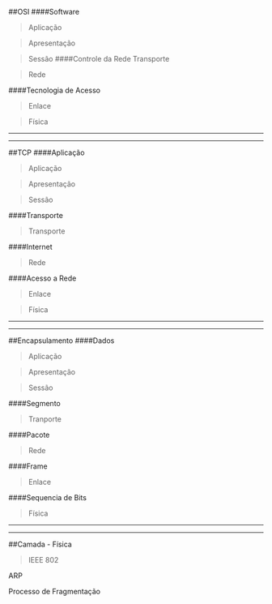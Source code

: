 ##OSI
####Software

> Aplicação

> Apresentação

> Sessão
####Controle da Rede
> Transporte


> Rede

####Tecnologia de Acesso
> Enlace

> Física

---

---

##TCP
####Aplicação

> Aplicação

> Apresentação

> Sessão

####Transporte
> Transporte

####Internet
> Rede

####Acesso a Rede
> Enlace

> Física

---

---

##Encapsulamento
####Dados
> Aplicação

> Apresentação

> Sessão

####Segmento
> Tranporte

####Pacote
> Rede

####Frame
> Enlace

####Sequencia de Bits
> Física

---

---

##Camada - Física
> IEEE 802




ARP

Processo de Fragmentação
